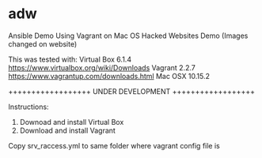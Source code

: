 # adw
Ansible Demo Using Vagrant on Mac OS 
Hacked Websites Demo
(Images changed on website)

This was tested with:
Virtual Box 6.1.4 https://www.virtualbox.org/wiki/Downloads
Vagrant 2.2.7 https://www.vagrantup.com/downloads.html
Mac OSX 10.15.2 

++++++++++++++++++
UNDER DEVELOPMENT 
++++++++++++++++++

Instructions:
1. Downoad and install Virtual Box
2. Download and install Vagrant


Copy srv_raccess.yml to same folder where vagrant config file is